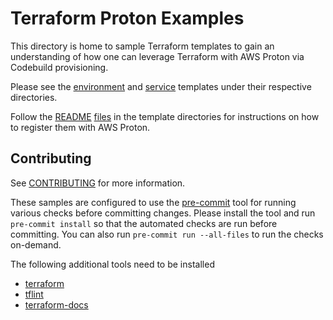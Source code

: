 # Terraform Proton Examples

This directory is home to sample Terraform templates to gain an understanding of how one can leverage Terraform with AWS Proton via Codebuild provisioning.

Please see the [environment](./environment-templates/README.md) and [service](./service-templates/README.md) templates under their respective directories.

Follow the [README](./environment-templates/tf-vpc-ecs-cluster/v1/README.md) [files](./service-templates/tf-ecs-fargate-lb-service/v1/README.md) in the template directories for instructions on how to register them with AWS Proton.


## Contributing

See [CONTRIBUTING](CONTRIBUTING.md) for more information.

These samples are configured to use the [pre-commit](https://pre-commit.com/) tool for running various checks before committing changes. Please install the tool and run `pre-commit install` so that the automated checks are run before committing. You can also run `pre-commit run --all-files` to run the checks on-demand.

The following additional tools need to be installed

- [terraform](https://developer.hashicorp.com/terraform/tutorials/aws-get-started/install-cli)
- [tflint](https://github.com/terraform-linters/tflint)
- [terraform-docs](https://terraform-docs.io/)
